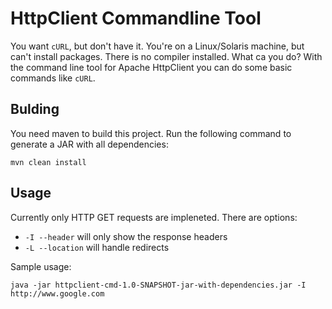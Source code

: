 # HttpClient Commandline Tool

You want `cURL`, but don't have it. You're on a Linux/Solaris machine, but can't install packages. There is no compiler installed. What ca you do? With the command line tool for Apache HttpClient you can do some basic commands like `cURL`.

## Bulding 

You need maven to build this project. Run the following command to generate a JAR with all dependencies: 

    mvn clean install

## Usage

Currently only HTTP GET requests are impleneted. There are options: 

  - `-I --header` will only show the response headers
  - `-L --location` will handle redirects 

Sample usage: 

    java -jar httpclient-cmd-1.0-SNAPSHOT-jar-with-dependencies.jar -I http://www.google.com



